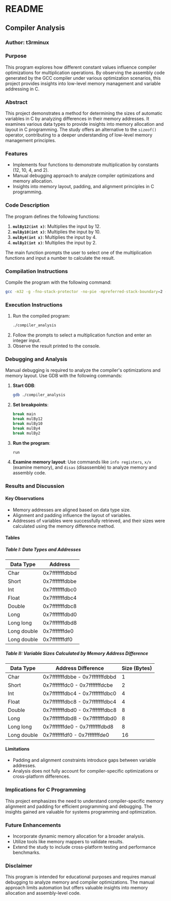 # README

## Compiler Analysis

### Author: t3rminux

### Purpose
This program explores how different constant values influence compiler optimizations for multiplication operations. By observing the assembly code generated by the GCC compiler under various optimization scenarios, this project provides insights into low-level memory management and variable addressing in C.

### Abstract
This project demonstrates a method for determining the sizes of automatic variables in C by analyzing differences in their memory addresses. It examines various data types to provide insights into memory allocation and layout in C programming. The study offers an alternative to the `sizeof()` operator, contributing to a deeper understanding of low-level memory management principles.

### Features
- Implements four functions to demonstrate multiplication by constants (12, 10, 4, and 2).
- Manual debugging approach to analyze compiler optimizations and memory allocation.
- Insights into memory layout, padding, and alignment principles in C programming.

### Code Description
The program defines the following functions:
1. **`mulBy12(int x)`**: Multiplies the input by 12.
2. **`mulBy10(int x)`**: Multiplies the input by 10.
3. **`mulBy4(int x)`**: Multiplies the input by 4.
4. **`mulBy2(int x)`**: Multiplies the input by 2.

The main function prompts the user to select one of the multiplication functions and input a number to calculate the result. 

### Compilation Instructions
Compile the program with the following command:
```bash
gcc -m32 -g -fno-stack-protector -no-pie -mpreferred-stack-boundary=2 -fno-pic -z execstack -o compiler_analysis compiler-analysis.c
```

### Execution Instructions
1. Run the compiled program:
   ```bash
   ./compiler_analysis
   ```
2. Follow the prompts to select a multiplication function and enter an integer input.
3. Observe the result printed to the console.

### Debugging and Analysis
Manual debugging is required to analyze the compiler's optimizations and memory layout. Use GDB with the following commands:

1. **Start GDB**:
   ```bash
   gdb ./compiler_analysis
   ```
2. **Set breakpoints**:
   ```bash
   break main
   break mulBy12
   break mulBy10
   break mulBy4
   break mulBy2
   ```
3. **Run the program**:
   ```bash
   run
   ```
4. **Examine memory layout**:
   Use commands like `info registers`, `x/x` (examine memory), and `disas` (disassemble) to analyze memory and assembly code.

### Results and Discussion
#### Key Observations
- Memory addresses are aligned based on data type size.
- Alignment and padding influence the layout of variables.
- Addresses of variables were successfully retrieved, and their sizes were calculated using the memory difference method.

#### Tables
##### Table I: Data Types and Addresses
| Data Type     | Address             |
|---------------|---------------------|
| Char          | 0x7fffffffdbbd      |
| Short         | 0x7fffffffdbbe      |
| Int           | 0x7fffffffdbc0      |
| Float         | 0x7fffffffdbc4      |
| Double        | 0x7fffffffdbc8      |
| Long          | 0x7fffffffdbd0      |
| Long long     | 0x7fffffffdbd8      |
| Long double   | 0x7fffffffde0       |
| Long double   | 0x7fffffffdf0       |

##### Table II: Variable Sizes Calculated by Memory Address Difference
| Data Type     | Address Difference            | Size (Bytes) |
|---------------|-------------------------------|--------------|
| Char          | 0x7fffffffdbbe - 0x7fffffffdbbd | 1            |
| Short         | 0x7fffffffdc0 - 0x7fffffffdcbe | 2            |
| Int           | 0x7fffffffdbc4 - 0x7fffffffdbc0 | 4            |
| Float         | 0x7fffffffdbc8 - 0x7fffffffdbc4 | 4            |
| Double        | 0x7fffffffdbd0 - 0x7fffffffdbc8 | 8            |
| Long          | 0x7fffffffdbd8 - 0x7fffffffdbd0 | 8            |
| Long long     | 0x7fffffffde0 - 0x7fffffffdbd8 | 8            |
| Long double   | 0x7fffffffdf0 - 0x7fffffffde0 | 16           |

#### Limitations
- Padding and alignment constraints introduce gaps between variable addresses.
- Analysis does not fully account for compiler-specific optimizations or cross-platform differences.

### Implications for C Programming
This project emphasizes the need to understand compiler-specific memory alignment and padding for efficient programming and debugging. The insights gained are valuable for systems programming and optimization.

### Future Enhancements
- Incorporate dynamic memory allocation for a broader analysis.
- Utilize tools like memory mappers to validate results.
- Extend the study to include cross-platform testing and performance benchmarks.

### Disclaimer
This program is intended for educational purposes and requires manual debugging to analyze memory and compiler optimizations. The manual approach limits automation but offers valuable insights into memory allocation and assembly-level code.


